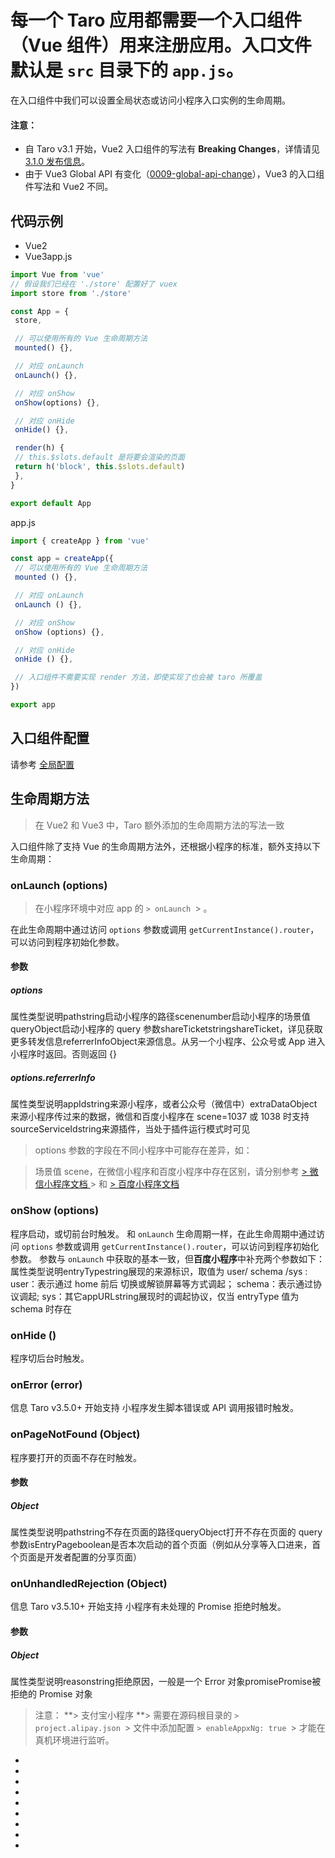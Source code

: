 # 每一个 Taro 应用都需要一个入口组件（Vue 组件）用来注册应用。入口文件默认是 `src` 目录下的 `app.js`。
在入口组件中我们可以设置全局状态或访问小程序入口实例的生命周期。
#### 注意：[​](vue-entry.html#注意)

- 自 Taro v3.1 开始，Vue2 入口组件的写法有 **Breaking Changes**，详情请见 [3.1.0 发布信息](https://github.com/NervJS/taro/releases/tag/v3.1.0)。
- 由于 Vue3 Global API 有变化（[0009-global-api-change](https://github.com/vuejs/rfcs/blob/master/active-rfcs/0009-global-api-change.md)），Vue3 的入口组件写法和 Vue2 不同。
## 代码示例[​](vue-entry.html#代码示例)

- Vue2
- Vue3app.js
```js
import Vue from 'vue'
// 假设我们已经在 './store' 配置好了 vuex
import store from './store'

const App = {
 store,

 // 可以使用所有的 Vue 生命周期方法
 mounted() {},

 // 对应 onLaunch
 onLaunch() {},

 // 对应 onShow
 onShow(options) {},

 // 对应 onHide
 onHide() {},

 render(h) {
 // this.$slots.default 是将要会渲染的页面
 return h('block', this.$slots.default)
 },
}

export default App
```
app.js
```jsx
import { createApp } from 'vue'

const app = createApp({
 // 可以使用所有的 Vue 生命周期方法
 mounted () {},

 // 对应 onLaunch
 onLaunch () {},

 // 对应 onShow
 onShow (options) {},

 // 对应 onHide
 onHide () {},

 // 入口组件不需要实现 render 方法，即使实现了也会被 taro 所覆盖
})

export app
```

## 入口组件配置[​](vue-entry.html#入口组件配置)
请参考 [全局配置](app-config.html)
## 生命周期方法[​](vue-entry.html#生命周期方法)
> 在 Vue2 和 Vue3 中，Taro 额外添加的生命周期方法的写法一致

入口组件除了支持 Vue 的生命周期方法外，还根据小程序的标准，额外支持以下生命周期：
### onLaunch (options)[​](vue-entry.html#onlaunch-options)
> 在小程序环境中对应 app 的
`> onLaunch
`> 。

在此生命周期中通过访问 `options` 参数或调用 `getCurrentInstance().router`，可以访问到程序初始化参数。
#### 参数[​](vue-entry.html#参数)
##### options[​](vue-entry.html#options)
属性类型说明pathstring启动小程序的路径scenenumber启动小程序的场景值queryObject启动小程序的 query 参数shareTicketstringshareTicket，详见获取更多转发信息referrerInfoObject来源信息。从另一个小程序、公众号或 App 进入小程序时返回。否则返回 {}
##### options.referrerInfo[​](vue-entry.html#optionsreferrerinfo)
属性类型说明appIdstring来源小程序，或者公众号（微信中）extraDataObject来源小程序传过来的数据，微信和百度小程序在 scene=1037 或 1038 时支持sourceServiceIdstring来源插件，当处于插件运行模式时可见
> options 参数的字段在不同小程序中可能存在差异，如：

> 场景值 scene，在微信小程序和百度小程序中存在区别，请分别参考
[> 微信小程序文档
](https://developers.weixin.qq.com/miniprogram/dev/framework/app-service/scene.html)> 和
[> 百度小程序文档
](https://smartprogram.baidu.com/docs/data/scene/)
### onShow (options)[​](vue-entry.html#onshow-options)
程序启动，或切前台时触发。
和 `onLaunch` 生命周期一样，在此生命周期中通过访问 `options` 参数或调用 `getCurrentInstance().router`，可以访问到程序初始化参数。
参数与 `onLaunch` 中获取的基本一致，但**百度小程序**中补充两个参数如下：
属性类型说明entryTypestring展现的来源标识，取值为 user/ schema /sys :
user：表示通过 home 前后
切换或解锁屏幕等方式调起；
schema：表示通过协议调起;
sys：其它appURLstring展现时的调起协议，仅当 entryType 值为 schema 时存在
### onHide ()[​](vue-entry.html#onhide-)
程序切后台时触发。
### onError (error)[​](vue-entry.html#onerror-error)
信息
Taro v3.5.0+ 开始支持
小程序发生脚本错误或 API 调用报错时触发。
### onPageNotFound (Object)[​](vue-entry.html#onpagenotfound-object)
程序要打开的页面不存在时触发。
#### 参数[​](vue-entry.html#参数-1)
##### Object[​](vue-entry.html#object)
属性类型说明pathstring不存在页面的路径queryObject打开不存在页面的 query 参数isEntryPageboolean是否本次启动的首个页面（例如从分享等入口进来，首个页面是开发者配置的分享页面）
### onUnhandledRejection (Object)[​](vue-entry.html#onunhandledrejection-object)
信息
Taro v3.5.10+ 开始支持
小程序有未处理的 Promise 拒绝时触发。
#### 参数[​](vue-entry.html#参数-2)
##### Object[​](vue-entry.html#object-1)
属性类型说明reasonstring拒绝原因，一般是一个 Error 对象promisePromise被拒绝的 Promise 对象
> 注意：
**> 支付宝小程序
**> 需要在源码根目录的
`> project.alipay.json
`> 文件中添加配置
`> enableAppxNg: true
`> 才能在真机环境进行监听。

- 
- 
- 

- 
- 
- 
- 
- 
-
